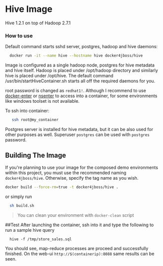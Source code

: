 Hive Image
=======
 Hive 1.2.1 on top of Hadoop 2.7.1


### How to use

Default command starts sshd server, postgres, hadoop and hive daemons:

```bash
  docker run -it --name hive --hostname hive docker4jboss/hive
```
Image is configured as a single hadoop node, postgres for hive metadata and hive itself. Hadoop is placed under /opt/hadoop directory and similarly hive is placed under /opt/hive. The default command  /usr/bin/startHiveContainer.sh starts all off the required daemons for you.

root password is changed as ```redhat1!```.  Although I recommend to use [docker-enter](https://github.com/Pithikos/docker-enter) or [nsenter](https://github.com/jpetazzo/nsenter) to access into a container, for some environments like windows toolset is not available.

To ssh into container:
```bash
   ssh root@my_container  
```
Postgres server is installed for hive metadata, but it can be also used for other purposes as well. Superuser ```postgres``` can be used with ```postgres``` password.

## Building The Image

 If you're planning to use your image for the composed demo environments within this project, you must use the recommended naming ```docker4jboss/hive```. Otherwise, specify the tag name as you wish.

```bash
docker build --force-rm=true -t docker4jboss/hive .
```
  or simply run

```bash
  sh build.sh
```

> You can clean your environment with ```docker-clean``` script

##Test
After launching the container, ssh into it and type the following to run a sample hive query
```
  hive -f /tmp/store_sales.sql
```

You should see, map-reduce processes are proceed and successfully finished. On the web-ui ```http://$(containerip):8088``` same results can be seen.
  

